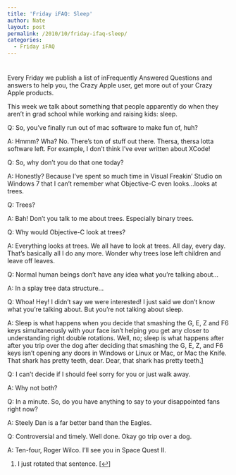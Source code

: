 ```yaml
---
title: 'Friday iFAQ: Sleep'
author: Nate
layout: post
permalink: /2010/10/friday-ifaq-sleep/
categories:
  - Friday iFAQ
---
```

# 

Every Friday we publish a list of inFrequently Answered Questions and answers to help you, the Crazy Apple user, get more out of your Crazy Apple products.

This week we talk about something that people apparently do when they aren’t in grad school while working and raising kids: sleep.

Q: So, you’ve finally run out of mac software to make fun of, huh?

A: Hmmm? Wha? No. There’s ton of stuff out there. Thersa, thersa lotta software left. For example, I don’t think I’ve ever written about XCode!

Q: So, why don’t you do that one today?

A: Honestly? Because I’ve spent so much time in Visual Freakin’ Studio on Windows 7 that I can’t remember what Objective-C even looks…looks at trees.

Q: Trees?

A: Bah! Don’t you talk to me about trees. Especially binary trees.

Q: Why would Objective-C look at trees?

A: Everything looks at trees. We all have to look at trees. All day, every day. That’s basically all I do any more. Wonder why trees lose left children and leave off leaves.

Q: Normal human beings don’t have any idea what you’re talking about…

A: In a splay tree data structure…

Q: Whoa! Hey! I didn’t say we were interested! I just said we don’t know what you’re talking about. But you’re not talking about sleep.

A: Sleep is what happens when you decide that smashing the G, E, Z and F6 keys simultaneously with your face isn’t helping you get any closer to understanding right double rotations. Well, no; sleep is what happens after after you trip over the dog after deciding that smashing the G, E, Z, and F6 keys isn’t opening any doors in Windows or Linux or Mac, or Mac the Knife. That shark has pretty teeth, dear. Dear, that shark has pretty teeth.[1][1]

 [1]: #footnote_0_969 "I just rotated that sentence. "

Q: I can’t decide if I should feel sorry for you or just walk away.

A: Why not both?

Q: In a minute. So, do you have anything to say to your disappointed fans right now?

A: Steely Dan is a far better band than the Eagles.

Q: Controversial and timely. Well done. Okay go trip over a dog.

A: Ten-four, Roger Wilco. I’ll see you in Space Quest II.

1.  I just rotated that sentence. [[↩][2]]

 [2]: #identifier_0_969